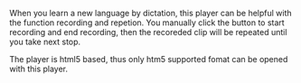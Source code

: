 When you learn a new language by dictation, this player can be helpful with the function recording and repetion. You manually click the button to start recording and end recording, then the recoreded clip will be repeated until you take next stop.

The player is html5 based, thus only htm5 supported fomat can be opened with this player.
